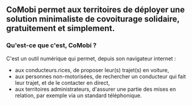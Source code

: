 ## CoMobi permet aux territoires de déployer une solution minimaliste de covoiturage solidaire, gratuitement et simplement.

### Qu'est-ce que c'est, CoMobi ?

C'est un outil numérique qui permet, depuis son navigateur internet :
- aux conducteurs.rices, de proposer leur(s) trajet(s) en voiture, 
- aux personnes non-motorisées, de rechercher un conducteur qui fait leur trajet, et de le contacter en direct,
- aux territoires administrateurs, d'assurer une partie des mises en relation, par exemple via un standard téléphonique.

